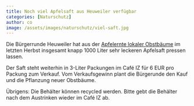 ```yaml
---
title: Noch viel Apfelsaft aus Heuweiler verfügbar
categories: [Naturschutz]
author: co
image: /assets/images/naturschutz/viel-saft.jpg
---
```


Die Bürgerrunde Heuweiler hat aus der [Apfelernte lokaler Obstbäume](/apfelernte24/) im letzten Herbst insgesamt knapp 1000 Liter sehr leckeren Apfelsaft pressen lassen.

Der Saft steht weiterhin in 3-Liter Packungen im Café IZ für 6 EUR pro Packung zum Verkauf. Vom Verkaufsgewinn plant die Bürgerunde den Kauf und die Pflanzung neuer Obstbäume.

Übrigens: Die Behälter können recycled werden. Bitte gebt die Behälter nach dem Austrinken wieder im Café IZ ab.
